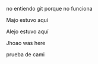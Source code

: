 <!-- README intentionally emptied -->

no entiendo git porque no funciona

Majo estuvo aquí 

Alejo estuvo aquí 

Jhoao was here

prueba de cami
